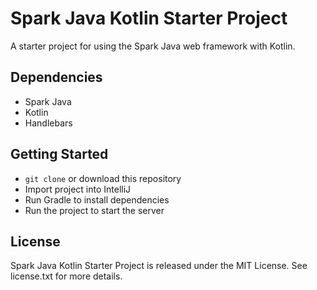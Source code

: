 # Spark Java Kotlin Starter Project

A starter project for using the Spark Java web framework with Kotlin.

## Dependencies

* Spark Java
* Kotlin
* Handlebars

## Getting Started

* `git clone` or download this repository
* Import project into IntelliJ
* Run Gradle to install dependencies
* Run the project to start the server

## License

Spark Java Kotlin Starter Project is released under the MIT License. See license.txt for more details.